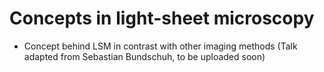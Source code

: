 # Concepts in light-sheet microscopy

- Concept behind LSM in contrast with other imaging methods
(Talk adapted from Sebastian Bundschuh, to be uploaded soon)
